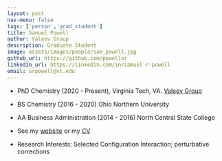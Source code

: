 ```yaml
---
layout: post 
nav-menu: false 
tags: ['person','grad_student']
title: Samuel Powell 
author: Valeev Group 
description: Graduate Student 
image: assets/images/people/sam_powell.jpg
github_url: https://github.com/powellsr
linkedin_url: https://linkedin.com/in/samuel-r-powell
email: srpowell@vt.edu
---
```

- PhD Chemistry (2020 - Present), Virginia Tech, VA. <a href="https://valeevgroup.github.io/">Valeev Group</a>
- BS Chemistry (2016 - 2020) Ohio Northern University
- AA Business Administration (2014 - 2016) North Central State College
- See my <a href="https://samuelrpowell.com/">website</a> or my <a href="../assets/docs/powell_samuel_cv_2023-01-23.pdf">CV</a>

- Research Interests:
  Selected Configuration Interaction; perturbative corrections
